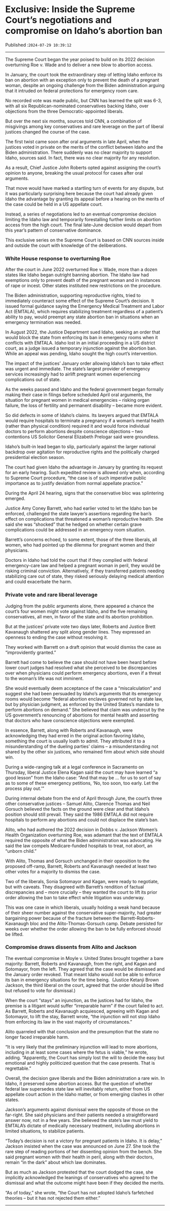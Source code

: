 # Exclusive: Inside the Supreme Court’s negotiations and compromise on Idaho’s abortion ban

Published :`2024-07-29 10:39:12`

---

The Supreme Court began the year poised to build on its 2022 decision overturning Roe v. Wade and to deliver a new blow to abortion access.

In January, the court took the extraordinary step of letting Idaho enforce its ban on abortion with an exception only to prevent the death of a pregnant woman, despite an ongoing challenge from the Biden administration arguing that it intruded on federal protections for emergency room care.

No recorded vote was made public, but CNN has learned the split was 6-3, with all six Republican-nominated conservatives backing Idaho, over objections from the three Democratic-appointed liberals.

But over the next six months, sources told CNN, a combination of misgivings among key conservatives and rare leverage on the part of liberal justices changed the course of the case.

The first twist came soon after oral arguments in late April, when the justices voted in private on the merits of the conflict between Idaho and the Biden administration. There suddenly was no clear majority to support Idaho, sources said. In fact, there was no clear majority for any resolution.

As a result, Chief Justice John Roberts opted against assigning the court’s opinion to anyone, breaking the usual protocol for cases after oral arguments.

That move would have marked a startling turn of events for any dispute, but it was particularly surprising here because the court had already given Idaho the advantage by granting its appeal before a hearing on the merits of the case could be held in a US appellate court.

Instead, a series of negotiations led to an eventual compromise decision limiting the Idaho law and temporarily forestalling further limits on abortion access from the high court. The final late-June decision would depart from this year’s pattern of conservative dominance.

This exclusive series on the Supreme Court is based on CNN sources inside and outside the court with knowledge of the deliberations.

### White House response to overturning Roe

After the court in June 2022 overturned Roe v. Wade, more than a dozen states like Idaho began outright banning abortion. The Idaho law had exemptions only to prevent death of the pregnant woman and in instances of rape or incest. Other states instituted new restrictions on the procedure.

The Biden administration, supporting reproductive rights, tried to immediately counteract some effect of the Supreme Court’s decision. It issued formal guidance saying the Emergency Medical Treatment and Labor Act (EMTALA), which requires stabilizing treatment regardless of a patient’s ability to pay, would preempt any state abortion ban in situations when an emergency termination was needed.

In August 2022, the Justice Department sued Idaho, seeking an order that would block the state from enforcing its ban in emergency rooms when it conflicts with EMTALA. Idaho lost in an initial proceeding in a US district court, as a judge issued a temporary injunction against the abortion ban. While an appeal was pending, Idaho sought the high court’s intervention.

The impact of the justices’ January order allowing Idaho’s ban to take effect was urgent and immediate. The state’s largest provider of emergency services increasingly had to airlift pregnant women experiencing complications out of state.

As the weeks passed and Idaho and the federal government began formally making their case in filings before scheduled April oral arguments, the situation for pregnant women in medical emergencies – risking organ failure, the loss of fertility and permanent disability – became more evident.

So did defects in some of Idaho’s claims. Its lawyers argued that EMTALA would require hospitals to terminate a pregnancy if a woman’s mental health (rather than physical condition) required it and would force individual doctors to perform abortions despite conscience objections – two contentions US Solicitor General Elizabeth Prelogar said were groundless.

Idaho’s built-in lead began to slip, particularly against the larger national backdrop over agitation for reproductive rights and the politically charged presidential election season.

The court had given Idaho the advantage in January by granting its request for an early hearing. Such expedited review is allowed only when, according to Supreme Court procedure, “the case is of such imperative public importance as to justify deviation from normal appellate practice.”

During the April 24 hearing, signs that the conservative bloc was splintering emerged.

Justice Amy Coney Barrett, who had earlier voted to let the Idaho ban be enforced, challenged the state lawyer’s assertions regarding the ban’s effect on complications that threatened a woman’s reproductive health. She said she was “shocked” that he hedged on whether certain grave complications could be addressed in an emergency room situation.

Barrett’s concerns echoed, to some extent, those of the three liberals, all women, who had pointed up the dilemma for pregnant women and their physicians.

Doctors in Idaho had told the court that if they complied with federal emergency-care law and helped a pregnant woman in peril, they would be risking criminal conviction. Alternatively, if they transferred patients needing stabilizing care out of state, they risked seriously delaying medical attention and could exacerbate the harm.

### Private vote and rare liberal leverage

Judging from the public arguments alone, there appeared a chance the court’s four women might vote against Idaho, and the five remaining conservatives, all men, in favor of the state and its abortion prohibition.

But at the justices’ private vote two days later, Roberts and Justice Brett Kavanaugh shattered any split along gender lines. They expressed an openness to ending the case without resolving it.

They worked with Barrett on a draft opinion that would dismiss the case as “improvidently granted.”

Barrett had come to believe the case should not have been heard before lower court judges had resolved what she perceived to be discrepancies over when physicians could perform emergency abortions, even if a threat to the woman’s life was not imminent.

She would eventually deem acceptance of the case a “miscalculation” and suggest she had been persuaded by Idaho’s arguments that its emergency rooms would become “federal abortion enclaves governed not by state law, but by physician judgment, as enforced by the United States’s mandate to perform abortions on demand.” She believed that claim was undercut by the US government’s renouncing of abortions for mental health and asserting that doctors who have conscience objections were exempted.

In essence, Barrett, along with Roberts and Kavanaugh, were acknowledging they had erred in the original action favoring Idaho, something the court is usually loath to admit. They attributed it to a misunderstanding of the dueling parties’ claims – a misunderstanding not shared by the other six justices, who remained firm about which side should win.

During a wide-ranging talk at a legal conference in Sacramento on Thursday, liberal Justice Elena Kagan said the court may have learned “a good lesson” from the Idaho case: “And that may be … for us to sort of say as to some of these emergency petitions, ‘No, too soon, too early. Let the process play out.’”

During internal debate from the end of April through June, the court’s three other conservative justices – Samuel Alito, Clarence Thomas and Neil Gorsuch believed the facts on the ground were clear and that Idaho’s position should still prevail. They said the 1986 EMTALA did not require hospitals to perform any abortions and could not displace the state’s ban.

Alito, who had authored the 2022 decision in Dobbs v. Jackson Women’s Health Organization overturning Roe, was adamant that the text of EMTALA required the opposite of what the Biden administration was advocating. He said the law compels Medicare-funded hospitals to treat, not abort, an “unborn child.”

With Alito, Thomas and Gorsuch unchanged in their opposition to the proposed off-ramp, Barrett, Roberts and Kavanaugh needed at least two other votes for a majority to dismiss the case.

Two of the liberals, Sonia Sotomayor and Kagan, were ready to negotiate, but with caveats. They disagreed with Barrett’s rendition of factual discrepancies and – more crucially – they wanted the court to lift its prior order allowing the ban to take effect while litigation was underway.

This was one case in which liberals, usually holding a weak hand because of their sheer number against the conservative super-majority, had greater bargaining power because of the fracture between the Barrett-Roberts-Kavanaugh bloc and the Alito-Thomas-Gorsuch camp. Debate persisted for weeks over whether the order allowing the ban to be fully enforced should be lifted.

### Compromise draws dissents from Alito and Jackson

The eventual compromise in Moyle v. United States brought together a bare majority: Barrett, Roberts and Kavanaugh, from the right, and Kagan and Sotomayor, from the left. They agreed that the case would be dismissed and the January order revoked. That meant Idaho would not be able to enforce its ban in emergency situations for the time being.  (Justice Ketanji Brown Jackson, the third liberal on the court, agreed that the order should be lifted but refused to vote for dismissal.)

When the court “stays” an injunction, as the justices had for Idaho, the premise is a litigant would suffer “irreparable harm” if the court failed to act. As Barrett, Roberts and Kavanaugh acquiesced, agreeing with Kagan and Sotomayor, to lift the stay, Barrett wrote, “the injunction will not stop Idaho from enforcing its law in the vast majority of circumstances.”

Alito quarreled with that conclusion and the presumption that the state no longer faced irreparable harm.

“It is very likely that the preliminary injunction will lead to more abortions, including in at least some cases where the fetus is viable,” he wrote, adding. “Apparently, the Court has simply lost the will to decide the easy but emotional and highly politicized question that the case presents. That is regrettable.”

Overall, the decision gave liberals and the Biden administration a rare win. In Idaho, it preserved some abortion access. But the question of whether federal law supersedes state law will inevitably return, either from US appellate court action in the Idaho matter, or from emerging clashes in other states.

Jackson’s arguments against dismissal were the opposite of those on the far-right. She said physicians and their patients needed a straightforward answer now, not in a few years. She believed the state’s law must yield to EMTALA’s dictate of medically necessary treatment, including abortions in limited situations, to stabilize patients.

“Today’s decision is not a victory for pregnant patients in Idaho. It is delay,” Jackson insisted when the case was announced on June 27. She took the rare step of reading portions of her dissenting opinion from the bench. She said pregnant women with their health in peril, along with their doctors, remain “in the dark” about which law dominates.

But as much as Jackson protested that the court dodged the case, she implicitly acknowledged the leanings of conservatives who agreed to the dismissal and what the outcome might have been if they decided the merits.

“As of today,” she wrote, “the Court has not adopted Idaho’s farfetched theories – but it has not rejected them either.”

---

